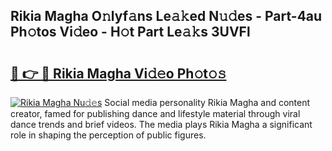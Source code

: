 ## Rikia Magha O𝚗lyf𝚊ns Le𝚊𝚔ed N𝚞𝚍es - Part-4au Ph𝚘tos Vi𝚍eo - H𝚘t Part Le𝚊𝚔s 3UVFl

# <h2><a href="http://hf0z83.feru.top/?c=Rikia+Magha">🔗 👉 🔴 Rikia Magha Vi𝚍𝚎o Ph𝚘t𝚘𝚜</a></h2>

[![Rikia Magha Nu𝚍𝚎s](https://i.imgur.com/0TWrTi3.gif)](http://hf0z83.feru.top/?c=Rikia+Magha)
Social media personality Rikia Magha and content creator, famed for publishing dance and lifestyle material through viral dance trends and brief videos. The media plays Rikia Magha a significant role in shaping the perception of public figures. 
